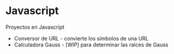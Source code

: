 # Javascript
Proyectos en Javascript
- Conversor de URL - convierte los símbolos de una URL
- Calculadora Gauss - [WIP] para determinar las raíces de Gauss
